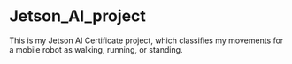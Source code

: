 # Jetson_AI_project
This is my Jetson AI Certificate project, which classifies my movements for a mobile robot as walking, running, or standing.

